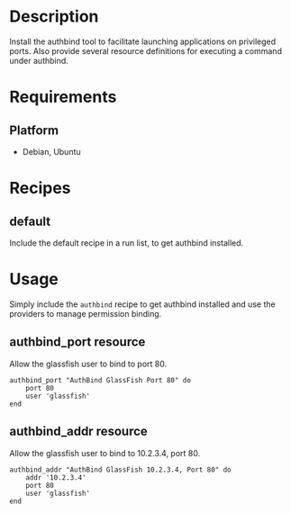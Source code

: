 Description
===========

Install the authbind tool to facilitate launching applications on privileged ports. Also provide several resource definitions for executing a command under authbind.

Requirements
============

Platform
--------

* Debian, Ubuntu

Recipes
=======

default
-------

Include the default recipe in a run list, to get authbind installed.

Usage
=====

Simply include the `authbind` recipe to get authbind installed and use the providers to manage permission binding.

authbind_port resource
----------------------

Allow the glassfish user to bind to port 80.

    authbind_port "AuthBind GlassFish Port 80" do
        port 80
        user 'glassfish'
    end

authbind_addr resource
----------------------

Allow the glassfish user to bind to 10.2.3.4, port 80.

    authbind_addr "AuthBind GlassFish 10.2.3.4, Port 80" do
        addr '10.2.3.4'
        port 80
        user 'glassfish'
    end
